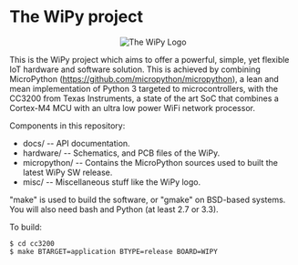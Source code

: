The WiPy project
========================
<p align="center">
  <img src="https://cloud.githubusercontent.com/assets/7749335/6927441/bdb84f70-d7ed-11e4-96c8-9dd8dda12857.png" alt="The WiPy Logo"/>
</p>

This is the WiPy project which aims to offer a powerful, simple,
yet flexible IoT hardware and software solution. This is achieved by
combining MicroPython (https://github.com/micropython/micropython),
a lean and mean implementation of Python 3 targeted to microcontrollers,
with the CC3200 from Texas Instruments, a state of the art SoC that
combines a Cortex-M4 MCU with an ultra low power WiFi network processor.

Components in this repository:
- docs/ -- API documentation.
- hardware/ -- Schematics, and PCB files of the WiPy.
- micropython/ -- Contains the MicroPython sources used to built the latest WiPy SW release.
- misc/ -- Miscellaneous stuff like the WiPy logo.

"make" is used to build the software, or "gmake" on BSD-based systems.
You will also need bash and Python (at least 2.7 or 3.3).

To build:

    $ cd cc3200
    $ make BTARGET=application BTYPE=release BOARD=WIPY
